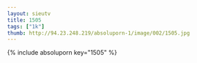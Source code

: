 ```yaml
--- 
layout: sieutv
title: 1505
tags: ["1k"]
thumb: http://94.23.248.219/absoluporn-1/image/002/1505.jpg
---
```

{% include absoluporn key="1505" %} 
